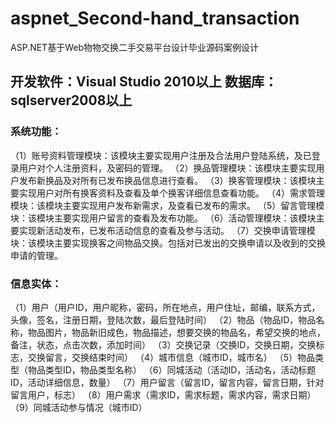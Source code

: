 # aspnet_Second-hand_transaction
ASP.NET基于Web物物交换二手交易平台设计毕业源码案例设计

## 开发软件：Visual Studio 2010以上  数据库：sqlserver2008以上

### 系统功能：
（1）账号资料管理模块：该模块主要实现用户注册及合法用户登陆系统，及已登录用户对个人注册资料，及密码的管理。
（2）换品管理模块：该模块主要实现用户发布新换品及对所有已发布换品信息进行查看。
（3）换客管理模块：该模块主要实现用户对所有换客资料及查看及单个换客详细信息查看功能。
（4）需求管理模块：该模块主要实现用户发布新需求，及查看已发布的需求。
（5）留言管理模块：该模块主要实现用户留言的查看及发布功能。
（6）活动管理模块：该模块主要实现新活动发布，已发布活动信息的查看及参与活动。
（7）交换申请管理模块：该模块主要实现换客之间物品交换。包括对已发出的交换申请以及收到的交换申请的管理。

### 信息实体：
（1）用户（用户ID，用户昵称，密码，所在地点，用户住址，邮编，联系方式，头像，签名，注册日期，登陆次数，最后登陆时间）
（2）物品（物品ID，物品名称，物品图片，物品新旧成色，物品描述，想要交换的物品名，希望交换的地点，备注，状态，点击次数，添加时间）
（3）交换记录（交换ID，交换日期，交换标志，交换留言，交换结束时间）
（4）城市信息（城市ID，城市名）
（5）物品类型（物品类型ID，物品类型名称）
（6）同城活动（活动ID，活动名，活动标题ID，活动详细信息，数量）
（7）用户留言（留言ID，留言内容，留言日期，针对留言用户，标志）
（8）用户需求（需求ID，需求标题，需求内容，需求日期）
（9）同城活动参与情况（城市ID）
